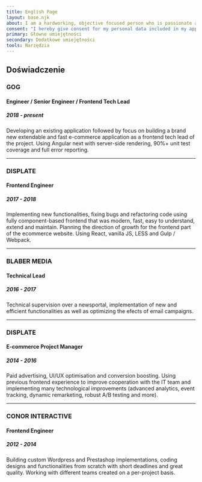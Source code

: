 ```yaml
---
title: English Page
layout: base.njk
about: I am a hardworking, objective focused person who is passionate about his work. Having experience in both frontend development as well as bussines/management, I feel like I can better understand my role in solving problems and providing solutions. I am constantly looking for new technologies, tools or just tricks that will help me do my job better. I always try to keep my mind open and think out of the box.
consent: "I hereby give consent for my personal data included in my application to be processed for the purposes of the recruitment process under the Personal Data Protection Act as of 29 August 1997, consolidated text: Journal of Laws 2016, item 922 as amended."
primary: Główne umiejętności
secondary: Dodatkowe umiejętności
tools: Narzędzia
---
```


## Doświadczenie

### GOG

#### Engineer / Senior Engineer / Frontend Tech Lead

##### 2018 - present

Developing an existing application followed by focus on building a brand new extendable and fast e-commerce application as a frontend tech lead of the project. Using Angular next with server-side rendering, 90%+ unit test coverage and full error reporting.

---

### DISPLATE

#### Frontend Engineer

##### 2017 - 2018

Implementing new functionalities, fixing bugs and refactoring code using fully component-based frontend that was modern, fast, easy to understand, extend and maintain. Planning the direction of growth for the frontend part of the ecommerce website. Using React, vanilla JS, LESS and Gulp / Webpack.

---

### BLABER MEDIA

#### Technical Lead

##### 2016 - 2017

Technical supervision over a newsportal, implementation of new and efficient functionalities as well as optimizing the efects of email campaigns.

---

### DISPLATE

#### E-commerce Project Manager

##### 2014 - 2016

Paid advertising, UI/UX optimisation and conversion boosting. Using previous frontend experience to improve cooperation with the IT team and implementing many technological improvements (advanced analytics, event tracking, dynamic remarketing, robust A/B testing and more).

---

### CONOR INTERACTIVE

#### Frontend Engineer

##### 2012 - 2014

Building custom Wordpress and Prestashop implementations, coding designs and functionalities from scratch with short deadlines and great quality. Working with different teams created on a per-project basis.
